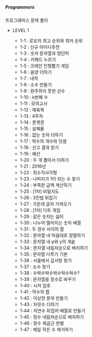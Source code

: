 ##### Programmers
프로그래머스 문제 풀이

* LEVEL 1

  - 1-1 : 로또의 최고 순위와 최저 순위
  - 1-2 : 신규 아이디추천
  - 1-3 : 숫자 문자열과 영단어
  - 1-4 : 키패드 누르기
  - 1-5 : 크레인 인형뽑기 게임
  - 1-6 : 음양 더하기
  - 1-7 : 내적
  - 1-8 : 소수 만들기
  - 1-9 : 완주하지 못한 선수
  - 1-10 : k번째 수
  - 1-11 : 모의고사
  - 1-12 : 체육복
  - 1-13 : 4주차
  - 1-14 : 폰켓몬
  - 1-15 : 실패율
  - 1-16 : 없는 숫자 더하기
  - 1-17 : 약수의 개수와 덧셈
  - 1-18 : 신고 결과 받기
  - 1-19 : 예산
  - 1-20 : 두 개 뽑아서 더하기
  - 1-21 : 2016년
  - 1-22 : 최소직사각형
  - 1-23 : 나머지가 1이 되는 수 찾기
  - 1-24 : 부족한 금액 계산하기
  - 1-25 : [1차] 비밀지도
  - 1-26 : 3진법 뒤집기
  - 1-27 : 가운데 글자 가져오기
  - 1-28 : [1차] 다트 게임
  - 1-29 : 같은 숫자는 싫어 
  - 1-30 : 나누어 떨어지는 숫자 배열
  - 1-31 : 두 정수 사이의 합
  - 1-32 : 문자열 내 마음대로 정렬하기
  - 1-33 : 문자열 내 p와 y의 개숱
  - 1-34 : 문자열 내림차순으로 배치하기
  - 1-35 : 문자열 다루기 기본
  - 1-36 : 서울에서 김서방 찾기
  - 1-37 : 소수 찾기
  - 1-38 : 수박수박수박수박수박수?
  - 1-39 : 문자열을 정수로 바꾸기
  - 1-40 : 시저 암호
  - 1-41 : 약수의 합
  - 1-42 : 이상한 문자 만들기
  - 1-43 : 자릿수 더하기
  - 1-44 : 자연수 뒤집어 배열로 만들기
  - 1-45 : 정수 내림차순으로 배치하기
  - 1-46 : 정수 제곱근 판별
  - 1-47 : 제일 작은 수 제거하기
  
